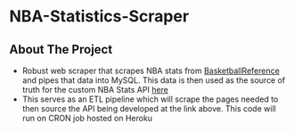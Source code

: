 # NBA-Statistics-Scraper

## About The Project
- Robust web scraper that scrapes NBA stats from [BasketballReference](https://www.basketball-reference.com/) and pipes that data into MySQL. This data is then used as the source of truth for the custom NBA Stats API [here](https://github.com/TannerBarcelos/NBA-Statistics-API)
- This serves as an ETL pipeline which will scrape the pages needed to then source the API being developed at the link above. This code will run on CRON job hosted on Heroku
